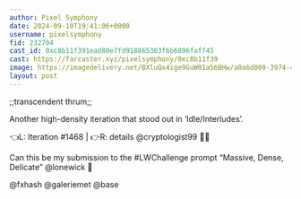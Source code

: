 ```yaml
---
author: Pixel Symphony
date: 2024-09-10T19:41:06+0000
username: pixelsymphony
fid: 232704
cast_id: 0xc8b11f391ead80e7fd918865363f6b6896faff45
cast: https://farcaster.xyz/pixelsymphony/0xc8b11f39
image: https://imagedelivery.net/BXluQx4ige9GuW0Ia56BHw/a0a6d000-3974-4c3e-f194-e2ff97c76400/original
layout: post
---
```


;;transcendent thrum;;

Another high-density iteration that stood out in ‘Idle/Interludes’.

👈L: Iteration #1468 | 👉R: details
@cryptologist99 🙂🥂

Can this be my submission to the #LWChallenge prompt “Massive, Dense, Delicate” @lonewick 👀

@fxhash @galeriemet @base

<img src='https://imagedelivery.net/BXluQx4ige9GuW0Ia56BHw/a0a6d000-3974-4c3e-f194-e2ff97c76400/original' alt='' referrerpolicy='no-referrer'/>
